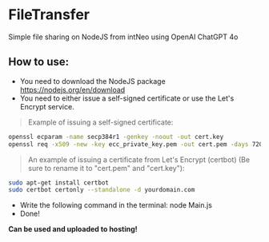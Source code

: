 # FileTransfer
Simple file sharing on NodeJS from intNeo using OpenAI ChatGPT 4o

## How to use:
- You need to download the NodeJS package https://nodejs.org/en/download
- You need to either issue a self-signed certificate or use the Let's Encrypt service.
> Example of issuing a self-signed certificate:
```sh
openssl ecparam -name secp384r1 -genkey -noout -out cert.key
openssl req -x509 -new -key ecc_private_key.pem -out cert.pem -days 720 -sha512
```
> An example of issuing a certificate from Let's Encrypt (certbot) (Be sure to rename it to "cert.pem" and "cert.key"):
```sh
sudo apt-get install certbot
sudo certbot certonly --standalone -d yourdomain.com
```
- Write the following command in the terminal: node Main.js
- Done!

**Can be used and uploaded to hosting!**